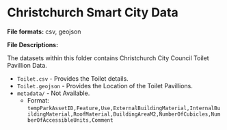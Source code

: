 # Christchurch Smart City Data

**File formats:** csv, geojson

**File Descriptions:**

The datasets within this folder contains Christchurch City Council Toilet Pavillion Data.

* `Toilet.csv` - Provides the Toilet details.
* `Toilet.geojson` - Provides the Location of the Toilet Pavillions.
* `metadata/`          - Not Available.
  * Format:
`tempParkAssetID,Feature,Use,ExternalBuildingMaterial,InternalBuildingMaterial,RoofMaterial,BuildingAreaM2,NumberOfCubicles,NumberOfAccessibleUnits,Comment`